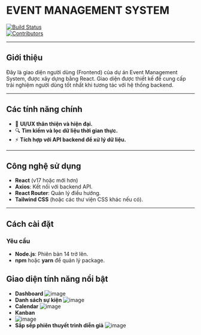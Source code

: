 # **EVENT MANAGEMENT SYSTEM**

[![Build Status](https://img.shields.io/badge/build-passing-brightgreen)](https://github.com/MTrung0903/frontend-event-management-system/actions)  
[![Contributors](https://img.shields.io/github/contributors/MTrung0903/frontend-event-management-system)](https://github.com/MTrung0903/frontend-event-management-system/graphs/contributors)

---

## Giới thiệu

Đây là giao diện người dùng (Frontend) của dự án Event Management System, được xây dựng bằng React. Giao diện được thiết kế để cung cấp trải nghiệm người dùng tốt nhất khi tương tác với hệ thống backend.

---

## **Các tính năng chính**

- 🎨 **UI/UX thân thiện và hiện đại.**
- 🔍 **Tìm kiếm và lọc dữ liệu thời gian thực.**
- ⚡ **Tích hợp với API backend để xử lý dữ liệu.**

---

## **Công nghệ sử dụng**

- **React** (v17 hoặc mới hơn)
- **Axios**: Kết nối với backend API.
- **React Router**: Quản lý điều hướng.
- **Tailwind CSS** (hoặc các thư viện CSS khác nếu có).

---

## **Cách cài đặt**

### **Yêu cầu**
- **Node.js**: Phiên bản 14 trở lên.
- **npm** hoặc **yarn** để quản lý package.

## **Giao diện tính năng nổi bật**
- **Dashboard**
![image](https://github.com/user-attachments/assets/57eeec02-188e-4d8f-85c2-f371c1feff28)
- **Danh sách sự kiện**
![image](https://github.com/user-attachments/assets/0151ad03-d248-4fbc-b838-0feebe7c233f)
- **Calendar**
![image](https://github.com/user-attachments/assets/76dd7cab-87f7-4783-93db-72d2794ba100)
- **Kanban**
- ![image](https://github.com/user-attachments/assets/826604d8-a09f-4fb3-b68b-d4e782464d8d)
- **Sắp sếp phiên thuyết trình diễn giả**
![image](https://github.com/user-attachments/assets/66c22761-4c57-4b35-b8d2-f6875d6b5cf7)


